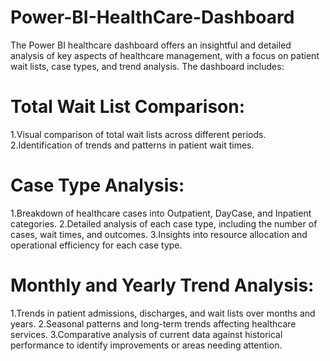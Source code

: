 # Power-BI-HealthCare-Dashboard

The Power BI healthcare dashboard offers an insightful and detailed analysis of key aspects of healthcare management, with a focus on patient wait lists, case types, and trend analysis. The dashboard includes:

# Total Wait List Comparison:

1.Visual comparison of total wait lists across different periods.
2.Identification of trends and patterns in patient wait times.

# Case Type Analysis:

1.Breakdown of healthcare cases into Outpatient, DayCase, and Inpatient categories.
2.Detailed analysis of each case type, including the number of cases, wait times, and outcomes.
3.Insights into resource allocation and operational efficiency for each case type.

# Monthly and Yearly Trend Analysis:

1.Trends in patient admissions, discharges, and wait lists over months and years.
2.Seasonal patterns and long-term trends affecting healthcare services.
3.Comparative analysis of current data against historical performance to identify improvements or areas needing attention.
